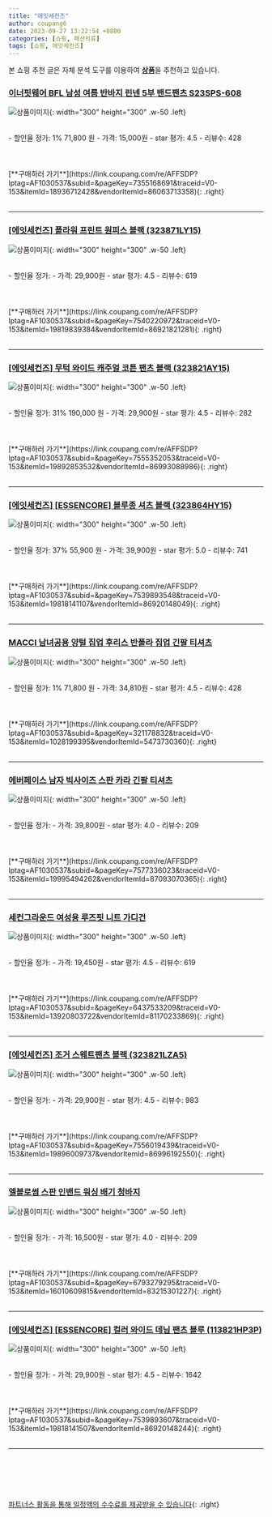 ```yaml
---
title: "에잇세컨즈"
author: coupang6
date: 2023-09-27 13:22:54 +0800
categories: [쇼핑, 패션의류]
tags: [쇼핑, 에잇세컨즈]
---
```


본 쇼핑 추천 글은 자체 분석 도구를 이용하여 [**상품**](https://link.coupang.com/a/bao1ui)을 추천하고 있습니다.

### [이너핏웨어 BFL 남성 여름 반바지 린넨 5부 밴드팬츠 S23SPS-608](https://link.coupang.com/re/AFFSDP?lptag=AF1030537&subid=&pageKey=7355168691&traceid=V0-153&itemId=18936712428&vendorItemId=86063713358)

![상품이미지](https://thumbnail8.coupangcdn.com/thumbnails/remote/230x230ex/image/vendor_inventory/284f/dc2d95f86320eb760213de58a39b07de1ef4adab34f8b2fb38b8e193c0f0.jpg){: width="300" height="300" .w-50 .left}


<br>
- 할인율 정가: 1%  71,800   원
- 가격: 15,000원
- star 평가: 4.5
- 리뷰수: 428
<br>
<br>
<br>
<br>
[**구매하러 가기**](https://link.coupang.com/re/AFFSDP?lptag=AF1030537&subid=&pageKey=7355168691&traceid=V0-153&itemId=18936712428&vendorItemId=86063713358){: .right}
<br>
<br>

---

### [[에잇세컨즈] 플라워 프린트 원피스 블랙 (323871LY15)](https://link.coupang.com/re/AFFSDP?lptag=AF1030537&subid=&pageKey=7540220972&traceid=V0-153&itemId=19819839384&vendorItemId=86921821281)

![상품이미지](https://thumbnail6.coupangcdn.com/thumbnails/remote/230x230ex/image/vendor_inventory/c7d6/fb302665af70ffa60e2ffadc8bdea2d00b3e0c49a1a94e038e3cb9363828.jpg){: width="300" height="300" .w-50 .left}


<br>
- 할인율 정가: 
- 가격: 29,900원
- star 평가: 4.5
- 리뷰수: 619
<br>
<br>
<br>
<br>
[**구매하러 가기**](https://link.coupang.com/re/AFFSDP?lptag=AF1030537&subid=&pageKey=7540220972&traceid=V0-153&itemId=19819839384&vendorItemId=86921821281){: .right}
<br>
<br>

---

### [[에잇세컨즈] 무턱 와이드 캐주얼 코튼 팬츠 블랙 (323821AY15)](https://link.coupang.com/re/AFFSDP?lptag=AF1030537&subid=&pageKey=7555352053&traceid=V0-153&itemId=19892853532&vendorItemId=86993088986)

![상품이미지](https://thumbnail6.coupangcdn.com/thumbnails/remote/230x230ex/image/vendor_inventory/34b7/8f46fb4863292b1fda1df5a947390f3a5e8b6725dd8bfbec41ed1249308e.jpg){: width="300" height="300" .w-50 .left}


<br>
- 할인율 정가: 31%  190,000   원
- 가격: 29,900원
- star 평가: 4.5
- 리뷰수: 282
<br>
<br>
<br>
<br>
[**구매하러 가기**](https://link.coupang.com/re/AFFSDP?lptag=AF1030537&subid=&pageKey=7555352053&traceid=V0-153&itemId=19892853532&vendorItemId=86993088986){: .right}
<br>
<br>

---

### [[에잇세컨즈] [ESSENCORE] 블루종 셔츠 블랙 (323864HY15)](https://link.coupang.com/re/AFFSDP?lptag=AF1030537&subid=&pageKey=7539893548&traceid=V0-153&itemId=19818141107&vendorItemId=86920148049)

![상품이미지](https://thumbnail8.coupangcdn.com/thumbnails/remote/230x230ex/image/vendor_inventory/d671/4ceb906ac8de0ca580adef4a5aa3dc567a95a4e86f2a92f3b71377d6fed9.jpg){: width="300" height="300" .w-50 .left}


<br>
- 할인율 정가: 37%  55,900   원
- 가격: 39,900원
- star 평가: 5.0
- 리뷰수: 741
<br>
<br>
<br>
<br>
[**구매하러 가기**](https://link.coupang.com/re/AFFSDP?lptag=AF1030537&subid=&pageKey=7539893548&traceid=V0-153&itemId=19818141107&vendorItemId=86920148049){: .right}
<br>
<br>

---

### [MACCI 남녀공용 양털 집업 후리스 반폴라 집업 긴팔 티셔츠](https://link.coupang.com/re/AFFSDP?lptag=AF1030537&subid=&pageKey=321178832&traceid=V0-153&itemId=1028199395&vendorItemId=5473730360)

![상품이미지](https://thumbnail8.coupangcdn.com/thumbnails/remote/230x230ex/image/vendor_inventory/394f/81074a91b3dace632cefe20678484e2db18edcd8ddf6a6e20aa64c34a849.png){: width="300" height="300" .w-50 .left}


<br>
- 할인율 정가: 1%  71,800   원
- 가격: 34,810원
- star 평가: 4.5
- 리뷰수: 428
<br>
<br>
<br>
<br>
[**구매하러 가기**](https://link.coupang.com/re/AFFSDP?lptag=AF1030537&subid=&pageKey=321178832&traceid=V0-153&itemId=1028199395&vendorItemId=5473730360){: .right}
<br>
<br>

---

### [에버페이스 남자 빅사이즈 스판 카라 긴팔 티셔츠](https://link.coupang.com/re/AFFSDP?lptag=AF1030537&subid=&pageKey=7577336023&traceid=V0-153&itemId=19995494262&vendorItemId=87093070365)

![상품이미지](https://thumbnail6.coupangcdn.com/thumbnails/remote/230x230ex/image/vendor_inventory/5fb5/c4f16cbcf9887ac2c1793e2014bc64180654e82e636f1a95e68743065864.jpg){: width="300" height="300" .w-50 .left}


<br>
- 할인율 정가: 
- 가격: 39,800원
- star 평가: 4.0
- 리뷰수: 209
<br>
<br>
<br>
<br>
[**구매하러 가기**](https://link.coupang.com/re/AFFSDP?lptag=AF1030537&subid=&pageKey=7577336023&traceid=V0-153&itemId=19995494262&vendorItemId=87093070365){: .right}
<br>
<br>

---

### [세컨그라운드 여성용 루즈핏 니트 가디건](https://link.coupang.com/re/AFFSDP?lptag=AF1030537&subid=&pageKey=6437533209&traceid=V0-153&itemId=13920803722&vendorItemId=81170233869)

![상품이미지](https://thumbnail10.coupangcdn.com/thumbnails/remote/230x230ex/image/retail/images/2022/04/04/12/2/b1ee342d-120d-4d42-8c96-355bb8dbb6d3.jpg){: width="300" height="300" .w-50 .left}


<br>
- 할인율 정가: 
- 가격: 19,450원
- star 평가: 4.5
- 리뷰수: 619
<br>
<br>
<br>
<br>
[**구매하러 가기**](https://link.coupang.com/re/AFFSDP?lptag=AF1030537&subid=&pageKey=6437533209&traceid=V0-153&itemId=13920803722&vendorItemId=81170233869){: .right}
<br>
<br>

---

### [[에잇세컨즈] 조거 스웨트팬츠 블랙 (323821LZA5)](https://link.coupang.com/re/AFFSDP?lptag=AF1030537&subid=&pageKey=7556019439&traceid=V0-153&itemId=19896009737&vendorItemId=86996192550)

![상품이미지](https://thumbnail6.coupangcdn.com/thumbnails/remote/230x230ex/image/vendor_inventory/0cd3/0aeaeb05881f63470b4e65cefb1ceac255699030e90dc6c6ebec1b647621.jpg){: width="300" height="300" .w-50 .left}


<br>
- 할인율 정가: 
- 가격: 29,900원
- star 평가: 4.5
- 리뷰수: 983
<br>
<br>
<br>
<br>
[**구매하러 가기**](https://link.coupang.com/re/AFFSDP?lptag=AF1030537&subid=&pageKey=7556019439&traceid=V0-153&itemId=19896009737&vendorItemId=86996192550){: .right}
<br>
<br>

---

### [엘블로썸 스판 인밴드 워싱 배기 청바지](https://link.coupang.com/re/AFFSDP?lptag=AF1030537&subid=&pageKey=6793279295&traceid=V0-153&itemId=16010609815&vendorItemId=83215301227)

![상품이미지](https://thumbnail6.coupangcdn.com/thumbnails/remote/230x230ex/image/vendor_inventory/330a/f4da8c4ef232c7e4ac77ede17545096b023ace9fa98fe4cbfcbce34b9a81.jpg){: width="300" height="300" .w-50 .left}


<br>
- 할인율 정가: 
- 가격: 16,500원
- star 평가: 4.0
- 리뷰수: 209
<br>
<br>
<br>
<br>
[**구매하러 가기**](https://link.coupang.com/re/AFFSDP?lptag=AF1030537&subid=&pageKey=6793279295&traceid=V0-153&itemId=16010609815&vendorItemId=83215301227){: .right}
<br>
<br>

---

### [[에잇세컨즈] [ESSENCORE] 컬러 와이드 데님 팬츠 블루 (113821HP3P)](https://link.coupang.com/re/AFFSDP?lptag=AF1030537&subid=&pageKey=7539893607&traceid=V0-153&itemId=19818141507&vendorItemId=86920148244)

![상품이미지](https://thumbnail8.coupangcdn.com/thumbnails/remote/230x230ex/image/vendor_inventory/5913/a17be225028236fc7b9c499e6685c50da9e6c7fb29024389f32b1d4773e7.jpg){: width="300" height="300" .w-50 .left}


<br>
- 할인율 정가: 
- 가격: 29,900원
- star 평가: 4.5
- 리뷰수: 1642
<br>
<br>
<br>
<br>
[**구매하러 가기**](https://link.coupang.com/re/AFFSDP?lptag=AF1030537&subid=&pageKey=7539893607&traceid=V0-153&itemId=19818141507&vendorItemId=86920148244){: .right}
<br>
<br>

---
<br><br><br><br><br> [파트너스 활동을 통해 일정액의 수수료를 제공받을 수 있습니다](https://link.coupang.com/a/bao1ui){: .right}